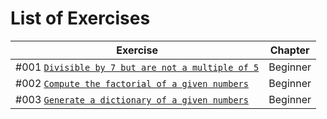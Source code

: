 List of Exercises
========================================================

| Exercise | Chapter |
| --- | --- |
| #001 [`Divisible by 7 but are not a multiple of 5`](https://github.com/nihathalici/Jeffrey-Hus-100plus-Python-challenge-programming-exercises/tree/main/Level-01-Beginner/Question-1-divisible-by-7-but-are-not-a-multiple-of-5) | Beginner |
| #002 [`Compute the factorial of a given numbers`](https://github.com/nihathalici/Jeffrey-Hus-100plus-Python-challenge-programming-exercises/tree/main/Level-01-Beginner/Question-2-compute-the-factorial-of-a-given-numbers) | Beginner |
| #003 [`Generate a dictionary of a given numbers`](https://github.com/nihathalici/Jeffrey-Hus-100plus-Python-challenge-programming-exercises/tree/main/Level-01-Beginner/Question-3-generate-a-dictionary-of-a-given-numbers) | Beginner |
